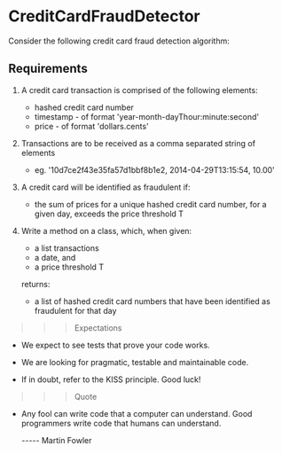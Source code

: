 # CreditCardFraudDetector

Consider the following credit card fraud detection algorithm:

## Requirements

1. A credit card transaction is comprised of the following elements:

    - hashed credit card number
    - timestamp - of format 'year-month-dayThour:minute:second'
    - price - of format 'dollars.cents'

2. Transactions are to be received as a comma separated string of elements 

    - eg. '10d7ce2f43e35fa57d1bbf8b1e2, 2014-04-29T13:15:54, 10.00'

3. A credit card will be identified as fraudulent if:

    - the sum of prices for a unique hashed credit card number, for a given day, exceeds the price threshold T

4. Write a method on a class, which, when given:

    - a list transactions
    - a date, and 
    - a price threshold T

    returns:

    - a list of hashed credit card numbers that have been identified as fraudulent for that day 

>>> Expectations

- We expect to see tests that prove your code works.

- We are looking for pragmatic, testable and maintainable code. 

- If in doubt, refer to the KISS principle. Good luck!

>>> Quote

- Any fool can write code that a computer can understand. Good programmers write code that humans can understand.

    ----- Martin Fowler
